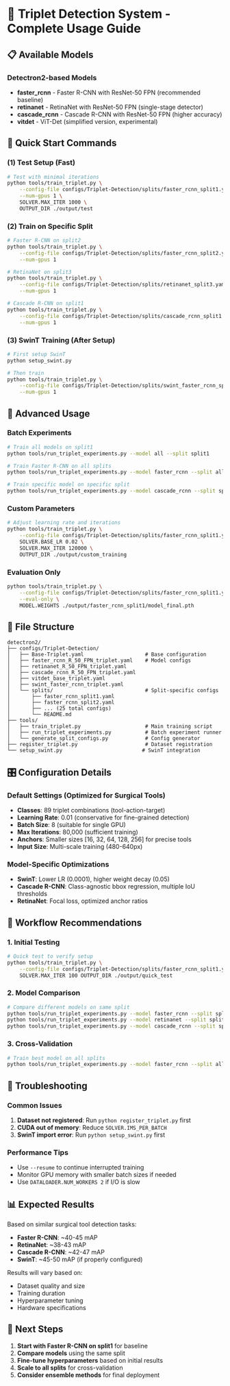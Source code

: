 # 🎯 Triplet Detection System - Complete Usage Guide

## 📋 Available Models

### Detectron2-based Models
- **faster_rcnn** - Faster R-CNN with ResNet-50 FPN (recommended baseline)
- **retinanet** - RetinaNet with ResNet-50 FPN (single-stage detector)
- **cascade_rcnn** - Cascade R-CNN with ResNet-50 FPN (higher accuracy)
- **vitdet** - ViT-Det (simplified version, experimental)

## 🚀 Quick Start Commands

### (1) Test Setup (Fast)
```bash
# Test with minimal iterations
python tools/train_triplet.py \
    --config-file configs/Triplet-Detection/splits/faster_rcnn_split1.yaml \
    --num-gpus 1 \
    SOLVER.MAX_ITER 1000 \
    OUTPUT_DIR ./output/test
```

### (2) Train on Specific Split
```bash
# Faster R-CNN on split2
python tools/train_triplet.py \
    --config-file configs/Triplet-Detection/splits/faster_rcnn_split2.yaml \
    --num-gpus 1

# RetinaNet on split3  
python tools/train_triplet.py \
    --config-file configs/Triplet-Detection/splits/retinanet_split3.yaml \
    --num-gpus 1

# Cascade R-CNN on split1
python tools/train_triplet.py \
    --config-file configs/Triplet-Detection/splits/cascade_rcnn_split1.yaml \
    --num-gpus 1
```

### (3) SwinT Training (After Setup)
```bash
# First setup SwinT
python setup_swint.py

# Then train
python tools/train_triplet.py \
    --config-file configs/Triplet-Detection/splits/swint_faster_rcnn_split1.yaml \
    --num-gpus 1
```

## 🔧 Advanced Usage

### Batch Experiments
```bash
# Train all models on split1
python tools/run_triplet_experiments.py --model all --split split1

# Train Faster R-CNN on all splits
python tools/run_triplet_experiments.py --model faster_rcnn --split all

# Train specific model on specific split
python tools/run_triplet_experiments.py --model cascade_rcnn --split split2
```

### Custom Parameters
```bash
# Adjust learning rate and iterations
python tools/train_triplet.py \
    --config-file configs/Triplet-Detection/splits/faster_rcnn_split1.yaml \
    SOLVER.BASE_LR 0.02 \
    SOLVER.MAX_ITER 120000 \
    OUTPUT_DIR ./output/custom_training
```

### Evaluation Only
```bash
python tools/train_triplet.py \
    --config-file configs/Triplet-Detection/splits/faster_rcnn_split1.yaml \
    --eval-only \
    MODEL.WEIGHTS ./output/faster_rcnn_split1/model_final.pth
```

## 📁 File Structure

```
detectron2/
├── configs/Triplet-Detection/
│   ├── Base-Triplet.yaml                    # Base configuration
│   ├── faster_rcnn_R_50_FPN_triplet.yaml    # Model configs
│   ├── retinanet_R_50_FPN_triplet.yaml
│   ├── cascade_rcnn_R_50_FPN_triplet.yaml
│   ├── vitdet_base_triplet.yaml
│   ├── swint_faster_rcnn_triplet.yaml
│   └── splits/                              # Split-specific configs
│       ├── faster_rcnn_split1.yaml
│       ├── faster_rcnn_split2.yaml
│       ├── ... (25 total configs)
│       └── README.md
├── tools/
│   ├── train_triplet.py                     # Main training script
│   ├── run_triplet_experiments.py           # Batch experiment runner
│   └── generate_split_configs.py            # Config generator
├── register_triplet.py                      # Dataset registration
└── setup_swint.py                          # SwinT integration
```

## 🎛️ Configuration Details

### Default Settings (Optimized for Surgical Tools)
- **Classes**: 89 triplet combinations (tool-action-target)
- **Learning Rate**: 0.01 (conservative for fine-grained detection)
- **Batch Size**: 8 (suitable for single GPU)
- **Max Iterations**: 80,000 (sufficient training)
- **Anchors**: Smaller sizes [16, 32, 64, 128, 256] for precise tools
- **Input Size**: Multi-scale training (480-640px)

### Model-Specific Optimizations
- **SwinT**: Lower LR (0.0001), higher weight decay (0.05)
- **Cascade R-CNN**: Class-agnostic bbox regression, multiple IoU thresholds
- **RetinaNet**: Focal loss, optimized anchor ratios

## 🔄 Workflow Recommendations

### 1. Initial Testing
```bash
# Quick test to verify setup
python tools/train_triplet.py \
    --config-file configs/Triplet-Detection/splits/faster_rcnn_split1.yaml \
    SOLVER.MAX_ITER 100 OUTPUT_DIR ./output/quick_test
```

### 2. Model Comparison
```bash
# Compare different models on same split
python tools/run_triplet_experiments.py --model faster_rcnn --split split1
python tools/run_triplet_experiments.py --model retinanet --split split1  
python tools/run_triplet_experiments.py --model cascade_rcnn --split split1
```

### 3. Cross-Validation
```bash
# Train best model on all splits
python tools/run_triplet_experiments.py --model faster_rcnn --split all
```

## 🚨 Troubleshooting

### Common Issues
1. **Dataset not registered**: Run `python register_triplet.py` first
2. **CUDA out of memory**: Reduce `SOLVER.IMS_PER_BATCH`
3. **SwinT import error**: Run `python setup_swint.py` first

### Performance Tips
- Use `--resume` to continue interrupted training
- Monitor GPU memory with smaller batch sizes if needed
- Use `DATALOADER.NUM_WORKERS 2` if I/O is slow

## 📊 Expected Results

Based on similar surgical tool detection tasks:
- **Faster R-CNN**: ~40-45 mAP
- **RetinaNet**: ~38-43 mAP  
- **Cascade R-CNN**: ~42-47 mAP
- **SwinT**: ~45-50 mAP (if properly configured)

Results will vary based on:
- Dataset quality and size
- Training duration
- Hyperparameter tuning
- Hardware specifications

## 🎯 Next Steps

1. **Start with Faster R-CNN on split1** for baseline
2. **Compare models** using the same split
3. **Fine-tune hyperparameters** based on initial results
4. **Scale to all splits** for cross-validation
5. **Consider ensemble methods** for final deployment
